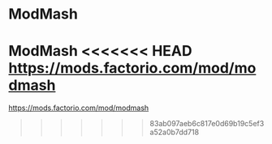# ModMash
ModMash
<<<<<<< HEAD
https://mods.factorio.com/mod/modmash
=======
https://mods.factorio.com/mod/modmash
>>>>>>> 83ab097aeb6c817e0d69b19c5ef3a52a0b7dd718
